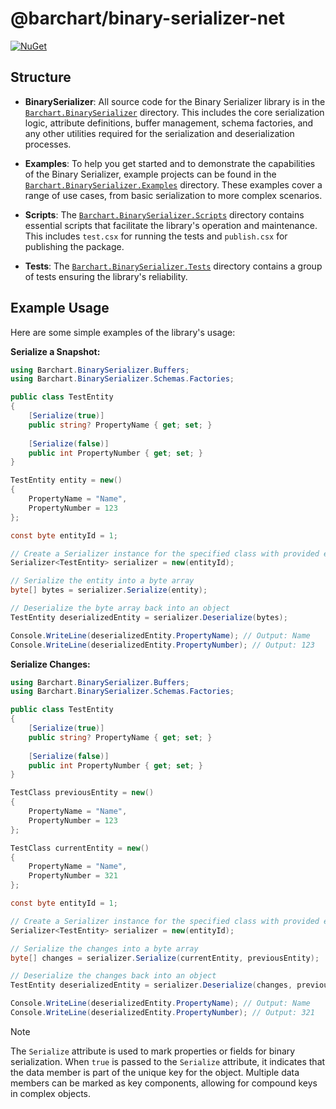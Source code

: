 # @barchart/binary-serializer-net

[![NuGet](https://img.shields.io/nuget/v/Barchart.BinarySerializer)](https://www.nuget.org/packages/binary-serializer-net)

## Structure

- **BinarySerializer**: All source code for the Binary Serializer library is in the [`Barchart.BinarySerializer`](./Barchart.BinarySerializer) directory. This includes the core serialization logic, attribute definitions, buffer management, schema factories, and any other utilities required for the serialization and deserialization processes.

- **Examples**: To help you get started and to demonstrate the capabilities of the Binary Serializer, example projects can be found in the [`Barchart.BinarySerializer.Examples`](./Barchart.BinarySerializer.Examples) directory. These examples cover a range of use cases, from basic serialization to more complex scenarios.

- **Scripts**: The [`Barchart.BinarySerializer.Scripts`](./Barchart.BinarySerializer.Scripts) directory contains essential scripts that facilitate the library's operation and maintenance. This includes `test.csx` for running the tests and `publish.csx` for publishing the package.

- **Tests**: The [`Barchart.BinarySerializer.Tests`](./Barchart.BinarySerializer.Tests) directory contains a group of tests ensuring the library's reliability.

## Example Usage

Here are some simple examples of the library's usage:

**Serialize a Snapshot:**

```csharp
using Barchart.BinarySerializer.Buffers;
using Barchart.BinarySerializer.Schemas.Factories;

public class TestEntity
{
    [Serialize(true)]
    public string? PropertyName { get; set; }
    
    [Serialize(false)]
    public int PropertyNumber { get; set; }
}

TestEntity entity = new()
{
    PropertyName = "Name",
    PropertyNumber = 123
};

const byte entityId = 1;

// Create a Serializer instance for the specified class with provided entity id
Serializer<TestEntity> serializer = new(entityId);

// Serialize the entity into a byte array
byte[] bytes = serializer.Serialize(entity);

// Deserialize the byte array back into an object
TestEntity deserializedEntity = serializer.Deserialize(bytes);

Console.WriteLine(deserializedEntity.PropertyName); // Output: Name
Console.WriteLine(deserializedEntity.PropertyNumber); // Output: 123
```

**Serialize Changes:**

```csharp
using Barchart.BinarySerializer.Buffers;
using Barchart.BinarySerializer.Schemas.Factories;

public class TestEntity
{
    [Serialize(true)]
    public string? PropertyName { get; set; }
    
    [Serialize(false)]
    public int PropertyNumber { get; set; }
}

TestClass previousEntity = new()
{
    PropertyName = "Name",
    PropertyNumber = 123
};

TestClass currentEntity = new()
{
    PropertyName = "Name",
    PropertyNumber = 321
};

const byte entityId = 1;

// Create a Serializer instance for the specified class with provided entity id
Serializer<TestEntity> serializer = new(entityId);

// Serialize the changes into a byte array
byte[] changes = serializer.Serialize(currentEntity, previousEntity);

// Deserialize the changes back into an object
TestEntity deserializedEntity = serializer.Deserialize(changes, previousEntity);

Console.WriteLine(deserializedEntity.PropertyName); // Output: Name
Console.WriteLine(deserializedEntity.PropertyNumber); // Output: 321
```

> [!NOTE]  
> The `Serialize` attribute is used to mark properties or fields for binary serialization. When `true` is passed to the `Serialize` attribute, it indicates that the data member is part of the unique key for the object. Multiple data members can be marked as key components, allowing for compound keys in complex objects.
